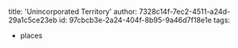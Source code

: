 title: 'Unincorporated Territory'
author: 7328c14f-7ec2-4511-a24d-29a1c5ce23eb
id: 97cbcb3e-2a24-404f-8b95-9a46d7f18e1e
tags:
  - places
